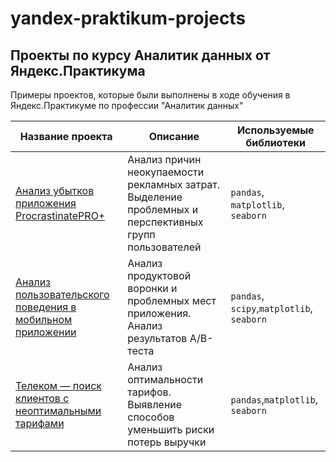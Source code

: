 # yandex-praktikum-projects
## Проекты по курсу Аналитик данных от Яндекс.Практикума

Примеры проектов, которые были выполнены в ходе обучения в Яндекс.Практикуме по профессии "Аналитик данных"

|Название проекта|Описание|Используемые библиотеки|
|---|---|---|
|[Анализ убытков приложения ProcrastinatePRO+](https://github.com/anna45v/yandex-praktikum-projects/tree/main/business_metrics)|Анализ причин неокупаемости рекламных затрат. Выделение проблемных и перспективных групп пользователей|`pandas`, `matplotlib`, `seaborn`|
|[Анализ пользовательского поведения в мобильном приложении](https://github.com/anna45v/yandex-praktikum-projects/tree/main/product_funnel)|Анализ продуктовой воронки и проблемных мест приложения. Анализ результатов A/B-теста|`pandas`, `scipy`,`matplotlib`, `seaborn`|
|[Телеком — поиск клиентов с неоптимальными тарифами](https://github.com/anna45v/yandex-praktikum-projects/tree/main/telecom_tariffs)|Анализ оптимальности тарифов. Выявление способов уменьшить риски потерь выручки|`pandas`,`matplotlib`, `seaborn`|

